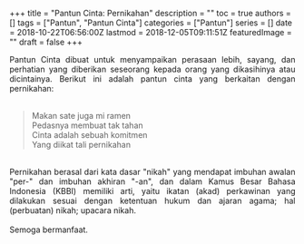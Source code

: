 +++
title = "Pantun Cinta: Pernikahan"
description = ""
toc = true
authors = []
tags = ["Pantun", "Pantun Cinta"]
categories = ["Pantun"]
series = []
date = 2018-10-22T06:56:00Z
lastmod = 2018-12-05T09:11:51Z
featuredImage = ""
draft = false
+++

<div style="text-align: justify;">Pantun Cinta dibuat untuk menyampaikan perasaan lebih, sayang, dan perhatian yang diberikan seseorang kepada orang yang dikasihinya atau dicintainya. Berikut ini adalah pantun cinta yang berkaitan dengan pernikahan:<br /><br />
<blockquote class="tr_bq">Makan sate juga mi ramen<br />Pedasnya membuat tak tahan<br />Cinta adalah sebuah komitmen<br />Yang diikat tali pernikahan</blockquote><br />
Pernikahan berasal dari kata dasar "nikah" yang mendapat imbuhan awalan "per-" dan imbuhan akhiran "-an", dan dalam Kamus Besar Bahasa Indonesia (KBBI) memiliki arti, yaitu ikatan (akad) perkawinan yang dilakukan sesuai dengan ketentuan hukum dan ajaran agama; hal (perbuatan) nikah; upacara nikah.<br /><br />
Semoga bermanfaat.</div>
